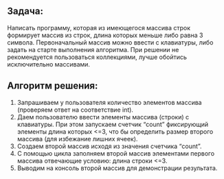 ## Задача:
Написать программу, которая из имеющегося массива строк формирует массив из строк, длина которых
меньше либо равна 3 символа. Первоначальный массив можно ввести с клавиатуры, либо задать на старте
выполнения алгоритма. При решении не рекомендуется пользоваться коллекциями, лучше обойтись
исключительно массивами.

## Алгоритм решения:

1) Запрашиваем у пользователя количество элементов массива (проверяем ответ на соответствие int).
2) Даем пользователю ввести элементы массива (строки) с клавиатуры. При этом запускаем счетчик “count” фиксирующий элементы длина которых <=3, что бы определить размер второго массива (для избежание лишних ячеек).
3) Создаем второй массив исходя из значения счетчика “count”.
4) С помощью цикла заполняем второй массив элементами первого массива отвечающие условию: длина строки <=3.
5) Выводим на консоль второй массив для демонстрации результата.
